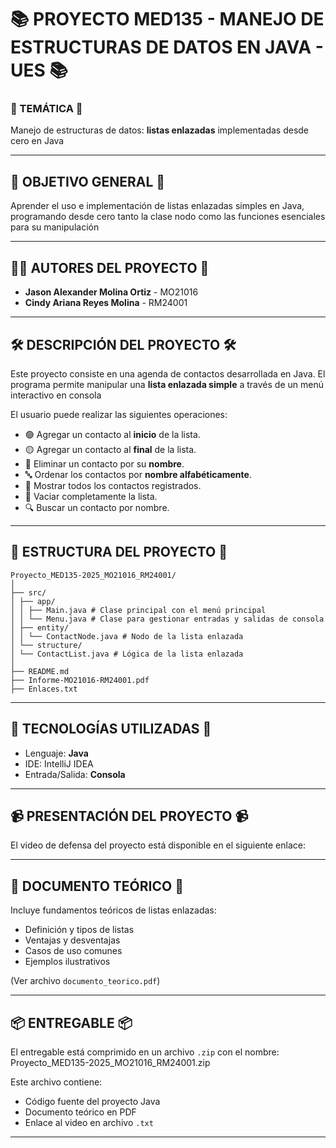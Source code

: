 # 📚 PROYECTO MED135 - MANEJO DE ESTRUCTURAS DE DATOS EN JAVA - UES 📚

### 🧠 TEMÁTICA 🧠
Manejo de estructuras de datos: **listas enlazadas** implementadas desde cero en Java

---

## 🎯 OBJETIVO GENERAL 🎯
Aprender el uso e implementación de listas enlazadas simples en Java, programando desde cero tanto la clase nodo como las funciones esenciales para su manipulación

---

## 👨‍💻 AUTORES DEL PROYECTO 👨‍

- **Jason Alexander Molina Ortiz** - MO21016
- **Cindy Ariana Reyes Molina** - RM24001

---

## 🛠️ DESCRIPCIÓN DEL PROYECTO 🛠

Este proyecto consiste en una agenda de contactos desarrollada en Java. El programa permite manipular una **lista enlazada simple** a través de un menú interactivo en consola

El usuario puede realizar las siguientes operaciones:

- 🟢 Agregar un contacto al **inicio** de la lista.
- 🟡 Agregar un contacto al **final** de la lista.
- 🔴 Eliminar un contacto por su **nombre**.
- 🔤 Ordenar los contactos por **nombre alfabéticamente**.
- 📃 Mostrar todos los contactos registrados.
- 🧹 Vaciar completamente la lista.
- 🔍 Buscar un contacto por nombre.

---

## 🧩 ESTRUCTURA DEL PROYECTO 🧩

    Proyecto_MED135-2025_MO21016_RM24001/
    │
    ├── src/
    │ ├── app/
    │ │ ├── Main.java # Clase principal con el menú principal
    │ │ └── Menu.java # Clase para gestionar entradas y salidas de consola
    │ ├── entity/
    │ │ └── ContactNode.java # Nodo de la lista enlazada
    │ └── structure/
    │ └── ContactList.java # Lógica de la lista enlazada
    │
    ├── README.md
    ├── Informe-MO21016-RM24001.pdf
    ├── Enlaces.txt



---

## 🧪 TECNOLOGÍAS UTILIZADAS 🧪

- Lenguaje: **Java**
- IDE: IntelliJ IDEA
- Entrada/Salida: **Consola**


---

## 📹 PRESENTACIÓN DEL PROYECTO 📹

El video de defensa del proyecto está disponible en el siguiente enlace:  

---

## 📝 DOCUMENTO TEÓRICO 📝

Incluye fundamentos teóricos de listas enlazadas:
- Definición y tipos de listas
- Ventajas y desventajas
- Casos de uso comunes
- Ejemplos ilustrativos

(Ver archivo `documento_teorico.pdf`)

---

## 📦 ENTREGABLE 📦

El entregable está comprimido en un archivo `.zip` con el nombre:
Proyecto_MED135-2025_MO21016_RM24001.zip


Este archivo contiene:
- Código fuente del proyecto Java
- Documento teórico en PDF
- Enlace al video en archivo `.txt`

---


